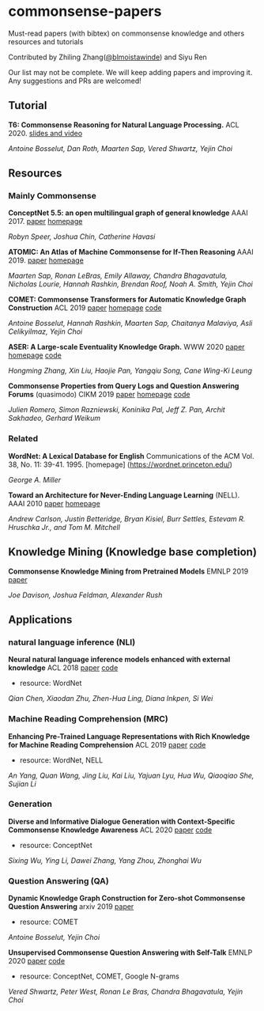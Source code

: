 # commonsense-papers
Must-read papers (with bibtex) on commonsense knowledge and others resources and tutorials

Contributed by Zhiling Zhang([@blmoistawinde](https://github.com/blmoistawinde)) and Siyu Ren

Our list may not be complete. We will keep adding papers and improving it. Any suggestions and PRs are welcomed!

## Tutorial

**T6: Commonsense Reasoning for Natural Language Processing.** ACL 2020. [slides and video](https://slideslive.com/38931667/t6-commonsense-reasoning-for-natural-language-processing) 

*Antoine Bosselut, Dan Roth, Maarten Sap, Vered Shwartz, Yejin Choi*

## Resources

### Mainly Commonsense

**ConceptNet 5.5: an open multilingual graph of general knowledge** AAAI 2017. [paper](https://arxiv.org/pdf/1612.03975) [homepage](https://conceptnet.io/)

*Robyn Speer, Joshua Chin, Catherine Havasi*

**ATOMIC: An Atlas of Machine Commonsense for If-Then Reasoning** AAAI 2019. [paper](https://arxiv.org/pdf/1811.00146.pdf) [homepage](https://homes.cs.washington.edu/~msap/atomic/)

*Maarten Sap, Ronan LeBras, Emily Allaway, Chandra Bhagavatula, Nicholas Lourie, Hannah Rashkin, Brendan Roof, Noah A. Smith, Yejin Choi*

**COMET: Commonsense Transformers for Automatic Knowledge Graph Construction** ACL 2019 [paper](https://arxiv.org/abs/1906.05317) [homepage](https://mosaickg.apps.allenai.org/) [code](https://github.com/atcbosselut/comet-commonsense)

*Antoine Bosselut, Hannah Rashkin, Maarten Sap, Chaitanya Malaviya, Asli Celikyilmaz, Yejin Choi*

**ASER: A Large-scale Eventuality Knowledge Graph.** WWW 2020 [paper](https://arxiv.org/pdf/1905.00270) [homepage](https://hkust-knowcomp.github.io/ASER/) [code](https://github.com/HKUST-KnowComp/ASER)

*Hongming Zhang, Xin Liu, Haojie Pan, Yangqiu Song, Cane Wing-Ki Leung*

**Commonsense Properties from Query Logs and Question Answering Forums** (quasimodo) CIKM 2019 [paper](https://arxiv.org/pdf/1905.10989.pdf) [homepage](https://www.mpi-inf.mpg.de/departments/databases-and-information-systems/research/yago-naga/commonsense/quasimodo/) [code](https://github.com/Aunsiels/CSK)

*Julien Romero, Simon Razniewski, Koninika Pal, Jeff Z. Pan, Archit Sakhadeo, Gerhard Weikum*

### Related

**WordNet: A Lexical Database for English** Communications of the ACM Vol. 38, No. 11: 39-41. 1995. [homepage] (https://wordnet.princeton.edu/)

*George A. Miller*

**Toward an Architecture for Never-Ending Language Learning** (NELL). AAAI 2010 [paper](http://rtw.ml.cmu.edu/papers/carlson-aaai10.pdf) [homepage](http://rtw.ml.cmu.edu/rtw/) 

*Andrew Carlson, Justin Betteridge, Bryan Kisiel, Burr Settles, Estevam R. Hruschka Jr., and Tom M. Mitchell*

## Knowledge Mining (Knowledge base completion)

**Commonsense Knowledge Mining from Pretrained Models** EMNLP 2019 [paper](https://www.aclweb.org/anthology/D19-1109.pdf)

*Joe Davison, Joshua Feldman, Alexander Rush*



## Applications

### natural language inference (NLI)
**Neural natural language inference models enhanced with external knowledge** ACL 2018 [paper](https://arxiv.org/abs/1711.04289) [code](https://github.com/lukecq1231/kim)
- resource: WordNet

*Qian Chen, Xiaodan Zhu, Zhen-Hua Ling, Diana Inkpen, Si Wei*

### Machine Reading Comprehension (MRC)

**Enhancing Pre-Trained Language Representations with Rich Knowledge for Machine Reading Comprehension** ACL 2019 [paper](https://www.aclweb.org/anthology/P19-1226.pdf) [code](https://github.com/PaddlePaddle/Research/tree/master/NLP/ACL2019-KTNET)
- resource: WordNet, NELL 

*An Yang, Quan Wang, Jing Liu, Kai Liu, Yajuan Lyu, Hua Wu, Qiaoqiao She, Sujian Li*

### Generation

**Diverse and Informative Dialogue Generation with Context-Specific Commonsense Knowledge Awareness** ACL 2020 [paper](https://www.aclweb.org/anthology/2020.acl-main.515.pdf) [code](https://github.com/pku-orangecat/ACL2020-ConKADI)
- resource: ConceptNet

*Sixing Wu, Ying Li, Dawei Zhang, Yang Zhou, Zhonghai Wu*

### Question Answering (QA)

**Dynamic Knowledge Graph Construction for Zero-shot Commonsense Question Answering** arxiv 2019 [paper](https://arxiv.org/pdf/1911.03876)
- resource: COMET

*Antoine Bosselut, Yejin Choi*

**Unsupervised Commonsense Question Answering with Self-Talk** EMNLP 2020 [paper](https://arxiv.org/pdf/2004.05483) [code](https://github.com/vered1986/self_talk)
- resource: ConceptNet, COMET, Google N-grams

*Vered Shwartz, Peter West, Ronan Le Bras, Chandra Bhagavatula, Yejin Choi*


